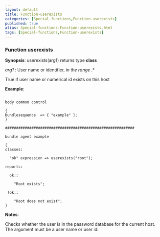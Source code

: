 ```yaml
---
layout: default
title: Function-userexists
categories: [Special-functions,Function-userexists]
published: true
alias: Special-functions-Function-userexists.html
tags: [Special-functions,Function-userexists]
---
```


### Function userexists

**Synopsis**: userexists(arg1) returns type **class**

  
 *arg1* : User name or identifier, *in the range* .\*   

True if user name or numerical id exists on this host

**Example**:  
   

~~~~

body common control

{
bundlesequence  => { "example" };
}

###########################################################

bundle agent example

{     
classes:

  "ok" expression => userexists("root");

reports:

  ok::

    "Root exists";

 !ok::

    "Root does not exist";
}

~~~~

**Notes**:  
   

Checks whether the user is in the password database for the current
host. The argument must be a user name or user id.
